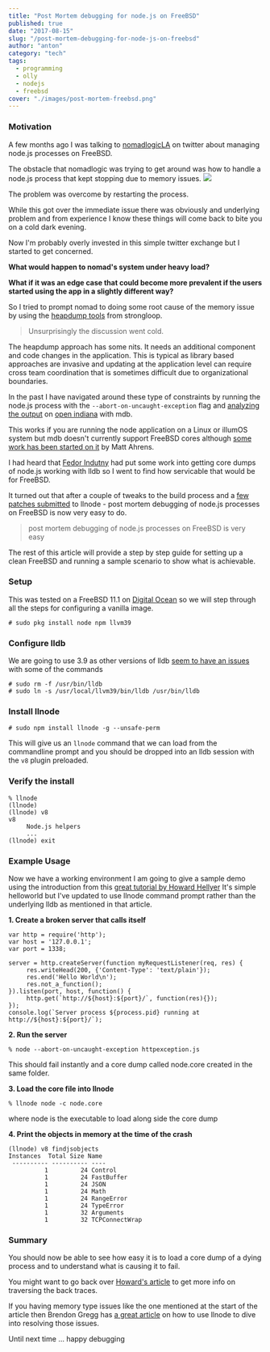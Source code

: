 ```yaml
---
title: "Post Mortem debugging for node.js on FreeBSD"
published: true
date: "2017-08-15"
slug: "/post-mortem-debugging-for-node-js-on-freebsd"
author: "anton"
category: "tech"
tags:
  - programming
  - olly
  - nodejs
  - freebsd
cover: "./images/post-mortem-freebsd.png"
---
```


### Motivation 
A few months ago I was talking to [nomadlogicLA](https://twitter.com/nomadlogicLA) on twitter about managing node.js processes on FreeBSD.

The obstacle that nomadlogic was trying to get around was how to handle a node.js process that kept stopping due to memory issues.
![](images/2017/08/Motivation.png)

The problem was overcome by restarting the process. 

While this got over the immediate issue there was obviously and underlying problem and from experience I know these things will come back to bite you on a cold dark evening.

Now I'm probably overly invested in this simple twitter exchange but I started to get concerned. 

**What would happen to nomad's system under heavy load?**

**What if it was an edge case that could become more prevalent if the users started using the app in a slightly different way?**
 
So I tried to prompt nomad to doing some root cause of the memory issue by using the [heapdump tools](https://strongloop.com/strongblog/how-to-heap-snapshots/) from strongloop.

> Unsurprisingly the discussion went cold.

The heapdump approach has some nits. It needs an additional component and code changes in the application. This is typical as library based approaches are invasive and updating at the application level can require cross team coordination that is sometimes difficult due to organizational boundaries. 

In the past I have navigated around these type of constraints by running the node.js process with the `--abort-on-uncaught-exception` flag and [analyzing the output](https://www.joyent.com/blog/mdb-and-node-js) on [open indiana](https://www.openindiana.org/) with mdb.

This works if you are running the node application on a Linux or illumOS system but mdb doesn't currently support FreeBSD cores although [some work has been started on it](https://github.com/ahrens/illumos/commit/018e181a674cb836d62b1dcee9833c15068d7444) by Matt Ahrens.

I had heard that [Fedor Indutny](https://vimeo.com/172629474) had put some work into getting core dumps of node.js working with lldb so I went to find how servicable that would be for FreeBSD.

It turned out that after a couple of tweaks to the build process and a [few patches submitted](https://github.com/nodejs/llnode/pull/96/commits) to llnode - post mortem debugging of node.js processes on FreeBSD is now very easy to do. 

> post mortem debugging of node.js processes on FreeBSD is very easy

The rest of this article will provide a step by step guide for setting up a clean FreeBSD and running a sample scenario to show what is achievable.

### Setup

This was tested on a FreeBSD 11.1 on [Digital Ocean](https://cloud.digitalocean.com/droplets/new?i=eedd1f&size=2gb&region=nyc3&distro=freebsd&distroImage=freebsd-11-1-x64-zfs) so we will step through all the steps for configuring a vanilla image.


```
# sudo pkg install node npm llvm39
```
### Configure lldb
We are going to use 3.9 as other versions of lldb [seem to have an issues](https://github.com/nodejs/llnode/issues/93) with some of the commands

```
# sudo rm -f /usr/bin/lldb
# sudo ln -s /usr/local/llvm39/bin/lldb /usr/bin/lldb
```
### Install llnode
```
# sudo npm install llnode -g --unsafe-perm
```
This will give us an `llnode` command that we can load from the commandline prompt and you should be dropped into an lldb session with the `v8` plugin preloaded.

### Verify the install

```
% llnode 
(llnode)
(llnode) v8
v8
     Node.js helpers
     ...
(llnode) exit
```

### Example Usage
Now we have a working environment I am going to give a sample demo using the introduction from this [great tutorial by Howard Hellyer](https://developer.ibm.com/node/2016/08/15/exploring-node-js-core-dumps-using-the-llnode-plugin-for-lldb/) It's simple helloworld but I've updated to use llnode command prompt rather than the underlying lldb as mentioned in that article.

**1. Create a broken server that calls itself**
```
var http = require('http');
var host = '127.0.0.1';
var port = 1338;

server = http.createServer(function myRequestListener(req, res) {
     res.writeHead(200, {'Content-Type': 'text/plain'});
     res.end('Hello World\n');
     res.not_a_function();
}).listen(port, host, function() {
     http.get(`http://${host}:${port}/`, function(res){});
});
console.log(`Server process ${process.pid} running at http://${host}:${port}/`);
```

**2. Run the server**

```
% node --abort-on-uncaught-exception httpexception.js
```
This should fail instantly and a core dump called node.core created in the same folder.

**3. Load the core file into llnode**
```
% llnode node -c node.core 
```
where node is the executable to load along side the core dump

**4. Print the objects in memory at the time of the crash**
```
(llnode) v8 findjsobjects
Instances  Total Size Name
 ---------- ---------- ----
          1         24 Control
          1         24 FastBuffer
          1         24 JSON
          1         24 Math
          1         24 RangeError
          1         24 TypeError
          1         32 Arguments
          1         32 TCPConnectWrap

```

### Summary

You should now be able to see how easy it is to load a core dump of a dying process and to understand what is causing it to fail. 

You might want to go back over [Howard's article](https://developer.ibm.com/node/2016/08/15/exploring-node-js-core-dumps-using-the-llnode-plugin-for-lldb/) to get more info on traversing the back traces.

If you having memory type issues like the one mentioned at the start of the article then Brendon Gregg has [a great article](http://www.brendangregg.com/blog/2016-07-13/llnode-nodejs-memory-leak-analysis.html) on how to use llnode to dive into resolving those issues.

Until next time ... happy debugging



